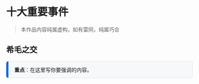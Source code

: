 # 十大重要事件
> 本作品内容纯属虚构，如有雷同，纯属巧合

## 希毛之交

<div style="padding:12px 16px;border:1px solid #e1e4e8;border-left:6px solid #0969da;border-radius:6px;background:#f6f8fa;margin:12px 0;">
  <strong>重点</strong>：在这里写你要强调的内容。
</div>

